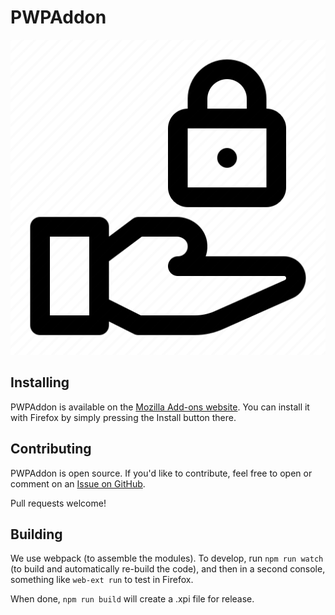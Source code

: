 # PWPAddon

![](./pwpaddon.png)

## Installing
PWPAddon is available on the [Mozilla Add-ons website](https://addons.mozilla.org/addon/password-pusher-addon/). You can install it with Firefox by simply pressing the Install button there.

## Contributing
PWPAddon is open source. If you'd like to contribute, feel free to open or comment on an [Issue on GitHub](https://github.com/bastianleicht/PWPAddon/issues).

Pull requests welcome!

<!---
A special thank-you to all current and previous [contributors](https://github.com/fbastianleicht/PWPAddon/graphs/contributors) to this extension. You're awesome.
-->

## Building

We use webpack (to assemble the modules). To develop, run `npm run watch` (to build and automatically re-build the code), and then in a second console, something like `web-ext run` to test in Firefox.

When done, `npm run build` will create a .xpi file for release.
